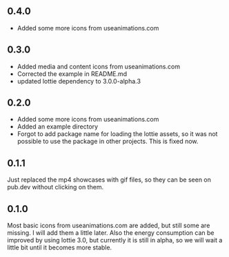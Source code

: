 ## 0.4.0

- Added some more icons from useanimations.com

## 0.3.0

- Added media and content icons from useanimations.com
- Corrected the example in README.md
- updated lottie dependency to 3.0.0-alpha.3

## 0.2.0

- Added some more icons from useanimations.com
- Added an example directory
- Forgot to add package name for loading the lottie assets, so it was not possible to use the package in other projects. This is fixed now.

## 0.1.1

Just replaced the mp4 showcases with gif files, so they can be seen on pub.dev without clicking on them.

## 0.1.0

Most basic icons from useanimations.com are added, but still some are missing. I will add them a little later.
Also the energy consumption can be improved by using lottie 3.0, but currently it is still in alpha, so we will
wait a little bit until it becomes more stable.